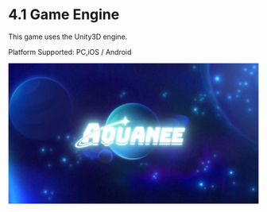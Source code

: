 # 4.1 Game Engine

This game uses the Unity3D engine.

Platform Supported: PC,iOS / Android

![alt Engine](../assets/image13.png)